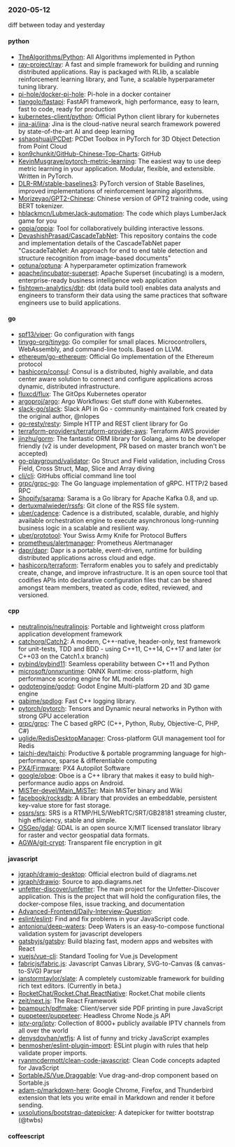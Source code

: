 ### 2020-05-12
diff between today and yesterday

#### python
* [TheAlgorithms/Python](https://github.com/TheAlgorithms/Python): All Algorithms implemented in Python
* [ray-project/ray](https://github.com/ray-project/ray): A fast and simple framework for building and running distributed applications. Ray is packaged with RLlib, a scalable reinforcement learning library, and Tune, a scalable hyperparameter tuning library.
* [pi-hole/docker-pi-hole](https://github.com/pi-hole/docker-pi-hole): Pi-hole in a docker container
* [tiangolo/fastapi](https://github.com/tiangolo/fastapi): FastAPI framework, high performance, easy to learn, fast to code, ready for production
* [kubernetes-client/python](https://github.com/kubernetes-client/python): Official Python client library for kubernetes
* [jina-ai/jina](https://github.com/jina-ai/jina): Jina is the cloud-native neural search framework powered by state-of-the-art AI and deep learning
* [sshaoshuai/PCDet](https://github.com/sshaoshuai/PCDet): PCDet Toolbox in PyTorch for 3D Object Detection from Point Cloud
* [kon9chunkit/GitHub-Chinese-Top-Charts](https://github.com/kon9chunkit/GitHub-Chinese-Top-Charts):  GitHub
* [KevinMusgrave/pytorch-metric-learning](https://github.com/KevinMusgrave/pytorch-metric-learning): The easiest way to use deep metric learning in your application. Modular, flexible, and extensible. Written in PyTorch.
* [DLR-RM/stable-baselines3](https://github.com/DLR-RM/stable-baselines3): PyTorch version of Stable Baselines, improved implementations of reinforcement learning algorithms.
* [Morizeyao/GPT2-Chinese](https://github.com/Morizeyao/GPT2-Chinese): Chinese version of GPT2 training code, using BERT tokenizer.
* [hblackmcn/LubmerJack-automation](https://github.com/hblackmcn/LubmerJack-automation): The code which plays LumberJack game for you
* [oppia/oppia](https://github.com/oppia/oppia): Tool for collaboratively building interactive lessons.
* [DevashishPrasad/CascadeTabNet](https://github.com/DevashishPrasad/CascadeTabNet): This repository contains the code and implementation details of the CascadeTabNet paper "CascadeTabNet: An approach for end to end table detection and structure recognition from image-based documents"
* [optuna/optuna](https://github.com/optuna/optuna): A hyperparameter optimization framework
* [apache/incubator-superset](https://github.com/apache/incubator-superset): Apache Superset (incubating) is a modern, enterprise-ready business intelligence web application
* [fishtown-analytics/dbt](https://github.com/fishtown-analytics/dbt): dbt (data build tool) enables data analysts and engineers to transform their data using the same practices that software engineers use to build applications.

#### go
* [spf13/viper](https://github.com/spf13/viper): Go configuration with fangs
* [tinygo-org/tinygo](https://github.com/tinygo-org/tinygo): Go compiler for small places. Microcontrollers, WebAssembly, and command-line tools. Based on LLVM.
* [ethereum/go-ethereum](https://github.com/ethereum/go-ethereum): Official Go implementation of the Ethereum protocol
* [hashicorp/consul](https://github.com/hashicorp/consul): Consul is a distributed, highly available, and data center aware solution to connect and configure applications across dynamic, distributed infrastructure.
* [fluxcd/flux](https://github.com/fluxcd/flux): The GitOps Kubernetes operator
* [argoproj/argo](https://github.com/argoproj/argo): Argo Workflows: Get stuff done with Kubernetes.
* [slack-go/slack](https://github.com/slack-go/slack): Slack API in Go - community-maintained fork created by the original author, @nlopes
* [go-resty/resty](https://github.com/go-resty/resty): Simple HTTP and REST client library for Go
* [terraform-providers/terraform-provider-aws](https://github.com/terraform-providers/terraform-provider-aws): Terraform AWS provider
* [jinzhu/gorm](https://github.com/jinzhu/gorm): The fantastic ORM library for Golang, aims to be developer friendly (v2 is under development, PR based on master branch won't be accepted)
* [go-playground/validator](https://github.com/go-playground/validator): Go Struct and Field validation, including Cross Field, Cross Struct, Map, Slice and Array diving
* [cli/cli](https://github.com/cli/cli): GitHubs official command line tool
* [grpc/grpc-go](https://github.com/grpc/grpc-go): The Go language implementation of gRPC. HTTP/2 based RPC
* [Shopify/sarama](https://github.com/Shopify/sarama): Sarama is a Go library for Apache Kafka 0.8, and up.
* [dertuxmalwieder/rssfs](https://github.com/dertuxmalwieder/rssfs): Git clone of the RSS file system.
* [uber/cadence](https://github.com/uber/cadence): Cadence is a distributed, scalable, durable, and highly available orchestration engine to execute asynchronous long-running business logic in a scalable and resilient way.
* [uber/prototool](https://github.com/uber/prototool): Your Swiss Army Knife for Protocol Buffers
* [prometheus/alertmanager](https://github.com/prometheus/alertmanager): Prometheus Alertmanager
* [dapr/dapr](https://github.com/dapr/dapr): Dapr is a portable, event-driven, runtime for building distributed applications across cloud and edge.
* [hashicorp/terraform](https://github.com/hashicorp/terraform): Terraform enables you to safely and predictably create, change, and improve infrastructure. It is an open source tool that codifies APIs into declarative configuration files that can be shared amongst team members, treated as code, edited, reviewed, and versioned.

#### cpp
* [neutralinojs/neutralinojs](https://github.com/neutralinojs/neutralinojs): Portable and lightweight cross platform application development framework
* [catchorg/Catch2](https://github.com/catchorg/Catch2): A modern, C++-native, header-only, test framework for unit-tests, TDD and BDD - using C++11, C++14, C++17 and later (or C++03 on the Catch1.x branch)
* [pybind/pybind11](https://github.com/pybind/pybind11): Seamless operability between C++11 and Python
* [microsoft/onnxruntime](https://github.com/microsoft/onnxruntime): ONNX Runtime: cross-platform, high performance scoring engine for ML models
* [godotengine/godot](https://github.com/godotengine/godot): Godot Engine  Multi-platform 2D and 3D game engine
* [gabime/spdlog](https://github.com/gabime/spdlog): Fast C++ logging library.
* [pytorch/pytorch](https://github.com/pytorch/pytorch): Tensors and Dynamic neural networks in Python with strong GPU acceleration
* [grpc/grpc](https://github.com/grpc/grpc): The C based gRPC (C++, Python, Ruby, Objective-C, PHP, C#)
* [uglide/RedisDesktopManager](https://github.com/uglide/RedisDesktopManager):  Cross-platform GUI management tool for Redis
* [taichi-dev/taichi](https://github.com/taichi-dev/taichi): Productive & portable programming language for high-performance, sparse & differentiable computing
* [PX4/Firmware](https://github.com/PX4/Firmware): PX4 Autopilot Software
* [google/oboe](https://github.com/google/oboe): Oboe is a C++ library that makes it easy to build high-performance audio apps on Android.
* [MiSTer-devel/Main_MiSTer](https://github.com/MiSTer-devel/Main_MiSTer): Main MiSTer binary and Wiki
* [facebook/rocksdb](https://github.com/facebook/rocksdb): A library that provides an embeddable, persistent key-value store for fast storage.
* [ossrs/srs](https://github.com/ossrs/srs): SRS is a RTMP/HLS/WebRTC/SRT/GB28181 streaming cluster, high efficiency, stable and simple.
* [OSGeo/gdal](https://github.com/OSGeo/gdal): GDAL is an open source X/MIT licensed translator library for raster and vector geospatial data formats.
* [AGWA/git-crypt](https://github.com/AGWA/git-crypt): Transparent file encryption in git

#### javascript
* [jgraph/drawio-desktop](https://github.com/jgraph/drawio-desktop): Official electron build of diagrams.net
* [jgraph/drawio](https://github.com/jgraph/drawio): Source to app.diagrams.net
* [unfetter-discover/unfetter](https://github.com/unfetter-discover/unfetter): The main project for the Unfetter-Discover application. This is the project that will hold the configuration files, the docker-compose files, issue tracking, and documentation
* [Advanced-Frontend/Daily-Interview-Question](https://github.com/Advanced-Frontend/Daily-Interview-Question): 
* [eslint/eslint](https://github.com/eslint/eslint): Find and fix problems in your JavaScript code.
* [antonioru/deep-waters](https://github.com/antonioru/deep-waters): Deep Waters is an easy-to-compose functional validation system for javascript developers 
* [gatsbyjs/gatsby](https://github.com/gatsbyjs/gatsby): Build blazing fast, modern apps and websites with React
* [vuejs/vue-cli](https://github.com/vuejs/vue-cli):  Standard Tooling for Vue.js Development
* [fabricjs/fabric.js](https://github.com/fabricjs/fabric.js): Javascript Canvas Library, SVG-to-Canvas (& canvas-to-SVG) Parser
* [ianstormtaylor/slate](https://github.com/ianstormtaylor/slate): A completely customizable framework for building rich text editors. (Currently in beta.)
* [RocketChat/Rocket.Chat.ReactNative](https://github.com/RocketChat/Rocket.Chat.ReactNative): Rocket.Chat mobile clients
* [zeit/next.js](https://github.com/zeit/next.js): The React Framework
* [bpampuch/pdfmake](https://github.com/bpampuch/pdfmake): Client/server side PDF printing in pure JavaScript
* [puppeteer/puppeteer](https://github.com/puppeteer/puppeteer): Headless Chrome Node.js API
* [iptv-org/iptv](https://github.com/iptv-org/iptv): Collection of 8000+ publicly available IPTV channels from all over the world
* [denysdovhan/wtfjs](https://github.com/denysdovhan/wtfjs): A list of funny and tricky JavaScript examples
* [benmosher/eslint-plugin-import](https://github.com/benmosher/eslint-plugin-import): ESLint plugin with rules that help validate proper imports.
* [ryanmcdermott/clean-code-javascript](https://github.com/ryanmcdermott/clean-code-javascript):  Clean Code concepts adapted for JavaScript
* [SortableJS/Vue.Draggable](https://github.com/SortableJS/Vue.Draggable): Vue drag-and-drop component based on Sortable.js
* [adam-p/markdown-here](https://github.com/adam-p/markdown-here): Google Chrome, Firefox, and Thunderbird extension that lets you write email in Markdown and render it before sending.
* [uxsolutions/bootstrap-datepicker](https://github.com/uxsolutions/bootstrap-datepicker): A datepicker for twitter bootstrap (@twbs)

#### coffeescript
